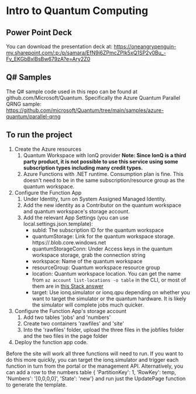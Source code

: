 ﻿# Intro to Quantum Computing

## Power Point Deck
You can download the presentation deck at: https://oneangrypenguin-my.sharepoint.com/:p:/p/samara/EfN9i6ZPmcZPlk5xQ1SP2y0Bu_-Fv_EKGbBxlBsBw679zA?e=Ary2Z0

## Q# Samples
The Q# sample code used in this repo can be found at github.com/Microsoft/Quantum. Specifically the Azure Quantum Parallel QRNG sample: https://github.com/microsoft/Quantum/tree/main/samples/azure-quantum/parallel-qrng

## To run the project
1. Create the Azure resources
	1. Quantum Workspace with IonQ provider **Note: Since IonQ is a third party product, it is not possible to use this service using some subscription types including many credit types.**
	2. Azure Functions with .NET runtime. Consumption plan is fine. This doesn't need to be in the same subscription/resource group as the quantum workspace.
2. Configure the Function App
	1. Under Identity, turn on System Assigned Managed Identity.
	2. Add the new identity as a Contributor on the quantum workspace and quantum workspace's storage account.
	3. Add the relevant App Settings (you can use local.settings.json.template):
		- subId: The subscription ID for the quantum workspace
		- quantumStorage: Link for the quantum workspace storage. https://<storage account>.blob.core.windows.net
		- quantumStorageConn: Under Access keys in the quantum workspace storage, grab the connection string
		- workspace: Name of the quantum workspace
		- resourceGroup: Quantum workspace resource group
		- location: Quantum workspace location. You can get the name from `az account list-locations -o table` in the CLI, or most of them are in [this Stack answer](https://stackoverflow.com/questions/44143981/is-there-an-api-to-list-all-azure-regions)
		- target: Use ionq.simulator or ionq.qpu depending on whether you want to target the simulator or the quantum hardware. It is likely the simulator will complete jobs much quicker.
3. Configure the Function App's storage account
	1. Add two tables 'jobs' and 'numbers'
	2. Create two containers 'rawfiles' and 'site'
	3. Into the 'rawfiles' folder, upload the three files in the jobfiles folder and the two files in the page folder
4. Deploy the function app code.

Before the site will work all three functions will need to run. If you want to do this more quickly, you can target the ionq.simulator and trigger each function in turn from the portal or the management API.
Alternatively, you can add a row to the numbers table { 'PartitionKey': 1, 'RowKey': temp, 'Numbers': '[0,0,0,0]', 'State': 'new'} and run just the UpdatePage function to generate the template.